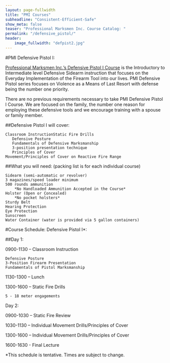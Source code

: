```yaml
---
layout: page-fullwidth
title: "PMI Courses"
subheadline: "Consistent-Efficient-Safe"
show_meta: false
teaser: "Professional Marksmen Inc. Course Catalog: "
permalink: "/defensive_pistol/"
header:
    image_fullwidth: "defpist2.jpg"
---
```



#PMI Defensive Pistol I:



[Professional Marksmen Inc.’s Defensive Pistol I Course][1] is the Introductory to Intermediate level Defensive Sidearm instruction that focuses on the Everyday Implementation of the Firearm Tool into our lives. PMI Defensive Pistol series focuses on Violence as a Means of Last Resort with defense being the number one priority.

There are no previous requirements necessary to take PMI Defensive Pistol I Course. We are focused on the family, the number one reason for employing these defensive tools and we encourage training with a spouse or family member.

##Defensive Pistol I will cover:

    Classroom InstructionStatic Fire Drills
       Defensive Posture
       Fundamentals of Defensive Marksmanship
       3-position presentation technique
       Principles of Cover
    Movement/Principles of Cover on Reactive Fire Range

##What you will need:  (packing list is for each individual course)

    Sidearm (semi-automatic or revolver)
    3 magazines/speed loader minimum
    500 rounds ammunition
        *No Handloaded Ammunition Accepted in the Course*
    Holster (Open or Concealed)
        *No pocket holsters*
    Sturdy Belt
    Hearing Protection
    Eye Protection
    Sunscreen
    Water Container (water is provided via 5 gallon containers)

#Course Schedule:  Defensive Pistol I*:

##Day 1:

0900-1130 – Classroom Instruction

    Defensive Posture
    3-Position Firearm Presentation
    Fundamentals of Pistol Marksmanship

1130-1300 – Lunch

1300-1600 – Static Fire Drills

    5 - 18 meter engagements

Day 2:

0900-1030 – Static Fire Review

1030-1130 – Individual Movement Drills/Principles of Cover

1300-1600 – Individual Movement Drills/Principles of Cover

1600-1630 - Final Lecture

*This schedule is tentative.  Times are subject to change.



 [1]: "http://professionalmarksmen.com/defensive_pistol/
 [2]: #
 [3]: #
 [4]: #
 [5]: #
 [6]: #
 [7]: #
 [8]: #
 [9]: #
 [10]: #